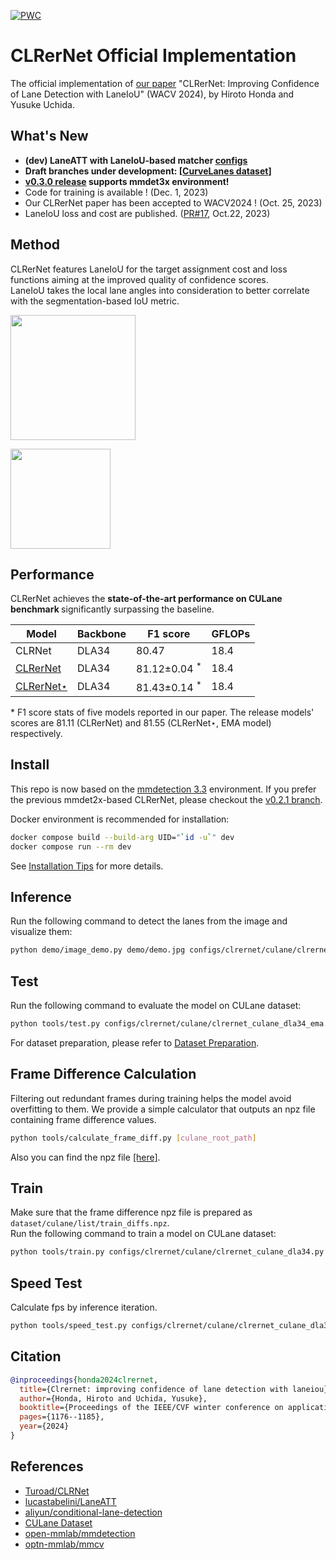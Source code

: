 [![PWC](https://img.shields.io/endpoint.svg?url=https://paperswithcode.com/badge/clrernet-improving-confidence-of-lane/lane-detection-on-culane)](https://paperswithcode.com/sota/lane-detection-on-culane?p=clrernet-improving-confidence-of-lane)

# CLRerNet Official Implementation

The official implementation of [our paper](https://openaccess.thecvf.com/content/WACV2024/html/Honda_CLRerNet_Improving_Confidence_of_Lane_Detection_With_LaneIoU_WACV_2024_paper.html) "CLRerNet: Improving Confidence of Lane Detection with LaneIoU" (WACV 2024), by Hiroto Honda and Yusuke Uchida.

## What's New

- **(dev) LaneATT with LaneIoU-based matcher [configs](configs/laneatt/README.md)**
- **Draft branches under development: [[CurveLanes dataset](https://github.com/hirotomusiker/CLRerNet/tree/feature/curvelanes)]**
- **[v0.3.0 release](https://github.com/hirotomusiker/CLRerNet/tree/v0.3.0) supports mmdet3x environment!**
- Code for training is available ! (Dec. 1, 2023)
- Our CLRerNet paper has been accepted to WACV2024 ! (Oct. 25, 2023)
- LaneIoU loss and cost are published. ([PR#17](https://github.com/hirotomusiker/CLRerNet/pull/17), Oct.22, 2023)


## Method

CLRerNet features LaneIoU for the target assignment cost and loss functions aiming at the improved quality of confidence scores.<br>
LaneIoU takes the local lane angles into consideration to better correlate with the segmentation-based IoU metric.

<p align="left"> <img src="docs/figures/clrernet.jpg" height="200"\></p>
<p align="left"> <img src="docs/figures/laneiou.jpg" height="160"\></p>

## Performance

CLRerNet achieves the <b>state-of-the-art performance on CULane benchmark </b> significantly surpassing the baseline.

Model           | Backbone | F1 score | GFLOPs
---             | ---      | ---           | ---
CLRNet        | DLA34    | 80.47  | 18.4
[CLRerNet](https://github.com/hirotomusiker/CLRerNet/releases/download/v0.1.0/clrernet_culane_dla34.pth)        | DLA34    | 81.12&pm;0.04 <sup>*</sup>| 18.4
[CLRerNet&#8902;](https://github.com/hirotomusiker/CLRerNet/releases/download/v0.1.0/clrernet_culane_dla34_ema.pth) | DLA34    | 81.43&pm;0.14 <sup>*</sup> | 18.4


\* F1 score stats of five models reported in our paper. The release models' scores are 81.11 (CLRerNet) and 81.55 (CLRerNet&#8902;, EMA model) respectively.

## Install

This repo is now based on the [mmdetection 3.3](https://github.com/open-mmlab/mmdetection/tree/v3.3.0) environment.
If you prefer the previous mmdet2x-based CLRerNet, please checkout the [v0.2.1 branch](https://github.com/hirotomusiker/CLRerNet/tree/v0.2.1).

Docker environment is recommended for installation:
```bash
docker compose build --build-arg UID="`id -u`" dev
docker compose run --rm dev
```

See [Installation Tips](docs/INSTALL.md) for more details.

## Inference

Run the following command to detect the lanes from the image and visualize them:
```bash
python demo/image_demo.py demo/demo.jpg configs/clrernet/culane/clrernet_culane_dla34_ema.py clrernet_culane_dla34_ema.pth --out-file=result.png
```

## Test

Run the following command to evaluate the model on CULane dataset:

```bash
python tools/test.py configs/clrernet/culane/clrernet_culane_dla34_ema.py clrernet_culane_dla34_ema.pth
```

For dataset preparation, please refer to [Dataset Preparation](docs/DATASETS.md).

## Frame Difference Calculation

Filtering out redundant frames during training helps the model avoid overfitting to them. We provide a simple calculator that outputs an npz file containing frame difference values.

```bash
python tools/calculate_frame_diff.py [culane_root_path]
```

Also you can find the npz file [[here]](https://github.com/hirotomusiker/CLRerNet/releases/download/v0.2.0/train_diffs.npz).


## Train

Make sure that the frame difference npz file is prepared as `dataset/culane/list/train_diffs.npz`.<br>
Run the following command to train a model on CULane dataset:

```bash
python tools/train.py configs/clrernet/culane/clrernet_culane_dla34.py
```

## Speed Test

Calculate fps by inference iteration.

```bash
python tools/speed_test.py configs/clrernet/culane/clrernet_culane_dla34.py clrernet_culane_dla34.pth --filename demo/demo.jpg --n_iter_warmup 1000 --n_iter_test 10000
```

## Citation

```BibTeX
@inproceedings{honda2024clrernet,
  title={Clrernet: improving confidence of lane detection with laneiou},
  author={Honda, Hiroto and Uchida, Yusuke},
  booktitle={Proceedings of the IEEE/CVF winter conference on applications of computer vision},
  pages={1176--1185},
  year={2024}
}
```

## References

* [Turoad/CLRNet](https://github.com/Turoad/CLRNet/)
* [lucastabelini/LaneATT](https://github.com/lucastabelini/LaneATT)
* [aliyun/conditional-lane-detection](https://github.com/aliyun/conditional-lane-detection)
* [CULane Dataset](https://xingangpan.github.io/projects/CULane.html)
* [open-mmlab/mmdetection](https://github.com/open-mmlab/mmdetection)
* [optn-mmlab/mmcv](https://github.com/open-mmlab/mmcv)

